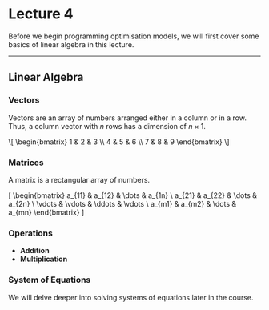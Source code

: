 # Lecture 4

Before we begin programming optimisation models, we will first cover some basics of linear algebra in this lecture.

---

## Linear Algebra

### Vectors

Vectors are an array of numbers arranged either in a column or in a row. Thus, a column vector with $n$ rows has a dimension of $n \times 1$.

<p>
  \[
  \begin{bmatrix}
  1 & 2 & 3 \\
  4 & 5 & 6 \\
  7 & 8 & 9
  \end{bmatrix}
  \]
</p>

### Matrices

A matrix is a rectangular array of numbers.

\[
\begin{bmatrix}
a_{11} & a_{12} & \dots & a_{1n} \\
a_{21} & a_{22} & \dots & a_{2n} \\
\vdots & \vdots & \ddots & \vdots \\
a_{m1} & a_{m2} & \dots & a_{mn}
\end{bmatrix}
\]

### Operations

- **Addition**
- **Multiplication**

### System of Equations

We will delve deeper into solving systems of equations later in the course.
